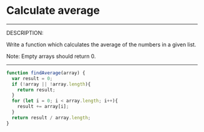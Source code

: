 # Calculate average

***
DESCRIPTION:

Write a function which calculates the average of the numbers in a given list.

Note: Empty arrays should return 0.
***

```js
function findAverage(array) {
  var result = 0;
  if (!array || !array.length){
    return result;
  }
  for (let i = 0; i < array.length; i++){
    result += array[i];
  }
  return result / array.length;
}
```